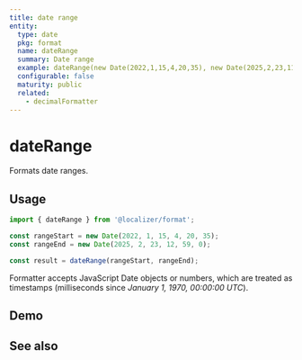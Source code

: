 ```yaml
---
title: date range
entity:
  type: date
  pkg: format
  name: dateRange
  summary: Date range
  example: dateRange(new Date(2022,1,15,4,20,35), new Date(2025,2,23,11,59,0))
  configurable: false
  maturity: public
  related:
    - decimalFormatter
---
```


# dateRange <Package name="format"/>

Formats date ranges.

## Usage

```typescript twoslash
import { dateRange } from '@localizer/format';

const rangeStart = new Date(2022, 1, 15, 4, 20, 35);
const rangeEnd = new Date(2025, 2, 23, 12, 59, 0);

const result = dateRange(rangeStart, rangeEnd);
```

Formatter accepts JavaScript Date objects or numbers, which are treated as timestamps (milliseconds since _January 1, 1970, 00:00:00 UTC_).

## Demo

<script setup>
  import { ref } from 'vue';
  import { NFormItem } from 'naive-ui/es/form';
  import { NDatePicker } from 'naive-ui/es/date-picker';

  const start = ref(1644891635000);
  const end = ref(1742723940000);
</script>

<EntityDemo :args="[start, end]">
  <NFormItem label="Range start">
    <NDatePicker v-model:value="start" type="datetime" />
  </NFormItem>
  <NFormItem label="Range end">
    <NDatePicker v-model:value="end" type="datetime" />
  </NFormItem>
</EntityDemo>

## See also

<Entities />
